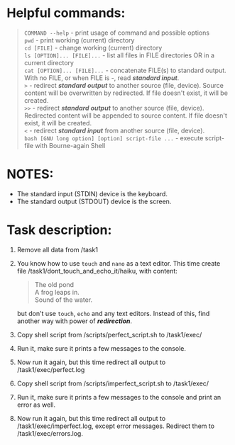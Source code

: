 # Helpful commands:

> `COMMAND --help` - print usage of command and possible options  
> `pwd` - print working (current) directory  
> `cd [FILE]` - change working (current) directory  
> `ls [OPTION]... [FILE]...` - list all files in FILE directories OR in a current directory  
> `cat [OPTION]... [FILE]...` - concatenate FILE(s) to standard output. With no FILE, or when FILE is -, read
> **_standard input_**.  
> `>` - redirect **_standard output_** to another source (file, device). Source content will be overwritten by redirected. If file doesn't exist, it will be created.  
> `>>` - redirect **_standard output_** to another source (file, device). Redirected content will be appended to source content. If file doesn't exist, it will be created.  
> `<` - redirect **_standard input_** from another source (file, device).  
> `bash [GNU long option] [option] script-file ...` - execute script-file with Bourne-again Shell  

# NOTES:
 - The standard input (STDIN) device is the keyboard.
 - The standard output (STDOUT) device is the screen.

# Task description:

1. Remove all data from /task1
2. You know how to use `touch` and `nano` as a text editor. This time create file /task1/dont_touch_and_echo_it/haiku, with content:
    > The old pond  
    A frog leaps in.  
    Sound of the water.  

    but don't use `touch`, `echo` and any text editors. Instead of this, find another way with power of **_redirection_**.
3. Copy shell script from /scripts/perfect_script.sh to /task1/exec/
4. Run it, make sure it prints a few messages to the console.
5. Now run it again, but this time redirect all output to /task1/exec/perfect.log
6. Copy shell script from /scripts/imperfect_script.sh to /task1/exec/
7. Run it, make sure it prints a few messages to the console and print an error as well.
8. Now run it again, but this time redirect all output to /task1/exec/imperfect.log, except error messages. Redirect them to /task1/exec/errors.log.